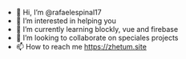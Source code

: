 - 👋 Hi, I’m @rafaelespinal17
- 👀 I’m interested in helping you
- 🌱 I’m currently learning blockly, vue and firebase
- 💞️ I’m looking to collaborate on speciales projects
- 📫 How to reach me https://zhetum.site

<!---
rafaelespinal17/rafaelespinal17 is a ✨ special ✨ repository because its `README.md` (this file) appears on your GitHub profile.
You can click the Preview link to take a look at your changes.
--->
